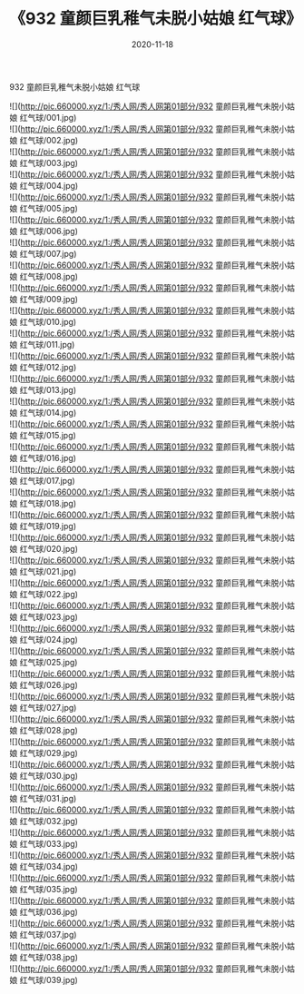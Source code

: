 ﻿---
layout: post
title:  《932 童颜巨乳稚气未脱小姑娘 红气球》
date:   2020-11-18
img: http://pic.660000.xyz/1:/秀人网/秀人网第01部分/932 童颜巨乳稚气未脱小姑娘 红气球/000.jpg
categories: [美女, 清纯, 唯美]
---

932 童颜巨乳稚气未脱小姑娘 红气球

  ![](http://pic.660000.xyz/1:/秀人网/秀人网第01部分/932 童颜巨乳稚气未脱小姑娘 红气球/001.jpg) <br> ![](http://pic.660000.xyz/1:/秀人网/秀人网第01部分/932 童颜巨乳稚气未脱小姑娘 红气球/002.jpg) <br> ![](http://pic.660000.xyz/1:/秀人网/秀人网第01部分/932 童颜巨乳稚气未脱小姑娘 红气球/003.jpg) <br> ![](http://pic.660000.xyz/1:/秀人网/秀人网第01部分/932 童颜巨乳稚气未脱小姑娘 红气球/004.jpg) <br> ![](http://pic.660000.xyz/1:/秀人网/秀人网第01部分/932 童颜巨乳稚气未脱小姑娘 红气球/005.jpg) <br> ![](http://pic.660000.xyz/1:/秀人网/秀人网第01部分/932 童颜巨乳稚气未脱小姑娘 红气球/006.jpg) <br> ![](http://pic.660000.xyz/1:/秀人网/秀人网第01部分/932 童颜巨乳稚气未脱小姑娘 红气球/007.jpg) <br> ![](http://pic.660000.xyz/1:/秀人网/秀人网第01部分/932 童颜巨乳稚气未脱小姑娘 红气球/008.jpg) <br> ![](http://pic.660000.xyz/1:/秀人网/秀人网第01部分/932 童颜巨乳稚气未脱小姑娘 红气球/009.jpg) <br> ![](http://pic.660000.xyz/1:/秀人网/秀人网第01部分/932 童颜巨乳稚气未脱小姑娘 红气球/010.jpg) <br> ![](http://pic.660000.xyz/1:/秀人网/秀人网第01部分/932 童颜巨乳稚气未脱小姑娘 红气球/011.jpg) <br> ![](http://pic.660000.xyz/1:/秀人网/秀人网第01部分/932 童颜巨乳稚气未脱小姑娘 红气球/012.jpg) <br> ![](http://pic.660000.xyz/1:/秀人网/秀人网第01部分/932 童颜巨乳稚气未脱小姑娘 红气球/013.jpg) <br> ![](http://pic.660000.xyz/1:/秀人网/秀人网第01部分/932 童颜巨乳稚气未脱小姑娘 红气球/014.jpg) <br> ![](http://pic.660000.xyz/1:/秀人网/秀人网第01部分/932 童颜巨乳稚气未脱小姑娘 红气球/015.jpg) <br> ![](http://pic.660000.xyz/1:/秀人网/秀人网第01部分/932 童颜巨乳稚气未脱小姑娘 红气球/016.jpg) <br> ![](http://pic.660000.xyz/1:/秀人网/秀人网第01部分/932 童颜巨乳稚气未脱小姑娘 红气球/017.jpg) <br> ![](http://pic.660000.xyz/1:/秀人网/秀人网第01部分/932 童颜巨乳稚气未脱小姑娘 红气球/018.jpg) <br> ![](http://pic.660000.xyz/1:/秀人网/秀人网第01部分/932 童颜巨乳稚气未脱小姑娘 红气球/019.jpg) <br> ![](http://pic.660000.xyz/1:/秀人网/秀人网第01部分/932 童颜巨乳稚气未脱小姑娘 红气球/020.jpg) <br> ![](http://pic.660000.xyz/1:/秀人网/秀人网第01部分/932 童颜巨乳稚气未脱小姑娘 红气球/021.jpg) <br> ![](http://pic.660000.xyz/1:/秀人网/秀人网第01部分/932 童颜巨乳稚气未脱小姑娘 红气球/022.jpg) <br> ![](http://pic.660000.xyz/1:/秀人网/秀人网第01部分/932 童颜巨乳稚气未脱小姑娘 红气球/023.jpg) <br> ![](http://pic.660000.xyz/1:/秀人网/秀人网第01部分/932 童颜巨乳稚气未脱小姑娘 红气球/024.jpg) <br> ![](http://pic.660000.xyz/1:/秀人网/秀人网第01部分/932 童颜巨乳稚气未脱小姑娘 红气球/025.jpg) <br> ![](http://pic.660000.xyz/1:/秀人网/秀人网第01部分/932 童颜巨乳稚气未脱小姑娘 红气球/026.jpg) <br> ![](http://pic.660000.xyz/1:/秀人网/秀人网第01部分/932 童颜巨乳稚气未脱小姑娘 红气球/027.jpg) <br> ![](http://pic.660000.xyz/1:/秀人网/秀人网第01部分/932 童颜巨乳稚气未脱小姑娘 红气球/028.jpg) <br> ![](http://pic.660000.xyz/1:/秀人网/秀人网第01部分/932 童颜巨乳稚气未脱小姑娘 红气球/029.jpg) <br> ![](http://pic.660000.xyz/1:/秀人网/秀人网第01部分/932 童颜巨乳稚气未脱小姑娘 红气球/030.jpg) <br> ![](http://pic.660000.xyz/1:/秀人网/秀人网第01部分/932 童颜巨乳稚气未脱小姑娘 红气球/031.jpg) <br> ![](http://pic.660000.xyz/1:/秀人网/秀人网第01部分/932 童颜巨乳稚气未脱小姑娘 红气球/032.jpg) <br> ![](http://pic.660000.xyz/1:/秀人网/秀人网第01部分/932 童颜巨乳稚气未脱小姑娘 红气球/033.jpg) <br> ![](http://pic.660000.xyz/1:/秀人网/秀人网第01部分/932 童颜巨乳稚气未脱小姑娘 红气球/034.jpg) <br> ![](http://pic.660000.xyz/1:/秀人网/秀人网第01部分/932 童颜巨乳稚气未脱小姑娘 红气球/035.jpg) <br> ![](http://pic.660000.xyz/1:/秀人网/秀人网第01部分/932 童颜巨乳稚气未脱小姑娘 红气球/036.jpg) <br> ![](http://pic.660000.xyz/1:/秀人网/秀人网第01部分/932 童颜巨乳稚气未脱小姑娘 红气球/037.jpg) <br> ![](http://pic.660000.xyz/1:/秀人网/秀人网第01部分/932 童颜巨乳稚气未脱小姑娘 红气球/038.jpg) <br> ![](http://pic.660000.xyz/1:/秀人网/秀人网第01部分/932 童颜巨乳稚气未脱小姑娘 红气球/039.jpg) <br>
